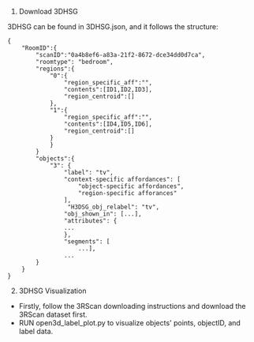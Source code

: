 1. Download 3DHSG

3DHSG can be found in 3DHSG.json, and it follows the structure:

```
{
    "RoomID":{
        "scanID":"0a4b8ef6-a83a-21f2-8672-dce34dd0d7ca",
        "roomtype": "bedroom",
        "regions":{
            "0":{
                "region_specific_aff":"",
                "contents":[ID1,ID2,ID3],
                "region_centroid":[]
            },
            "1":{
                "region_specific_aff":"",
                "contents":[ID4,ID5,ID6],
                "region_centroid":[]
            }
            }
        }
        "objects":{
            "3": {
                "label": "tv",
                "context-specific affordances": [
                    "object-specific affordances",
                    "region-specific afforances"
                ],
                 "H3DSG_obj_relabel": "tv",
                "obj_shown_in": [...],
                "attributes": {
                ...
                },
                "segments": [
                    ...],
                ...
        }
    }
}
```
2. 3DHSG Visualization
   
* Firstly, follow the 3RScan downloading instructions and download the 3RScan dataset first.
* RUN open3d_label_plot.py to visualize objects' points, objectID, and label data.
